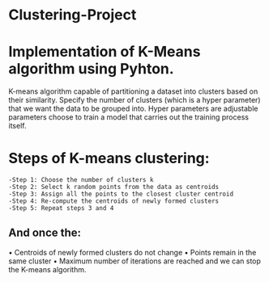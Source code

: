 # Clustering-Project
# Implementation of K-Means algorithm using Pyhton.
K-means algorithm capable of partitioning a dataset into clusters based on their similarity. Specify the number of clusters (which is a hyper parameter) that we want the data to be grouped  into. Hyper parameters are adjustable parameters choose to train a model that carries out the  training process itself.
# Steps of K-means clustering:
    -Step 1: Choose the number of clusters k
    -Step 2: Select k random points from the data as centroids 
    -Step 3: Assign all the points to the closest cluster centroid 
    -Step 4: Re-compute the centroids of newly formed clusters 
    -Step 5: Repeat steps 3 and 4 
## And once the: 
• Centroids of newly formed clusters do not change 
• Points remain in the same cluster 
• Maximum number of iterations are reached and we can stop the K-means algorithm.
